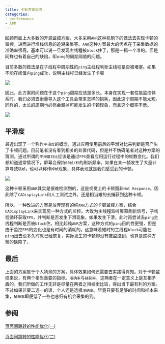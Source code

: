 ```yaml
---
title: 卡顿方案思考
categories:
- performance
- APM
---
```


回顾市面上大多数的开源监控方案，大多采用`ANR`这种机制下的做法去实现卡顿的监控，进而进行堆栈信息的追溯采集等。`ANR`这种方案最大的优点在于采集数据的准确率很高，基本可以说一旦发现主线程被`block`住了，那是一抓一个准的。但是同样也有着自己的缺陷，即`ping`的周期阈值的问题。

目前多数的做法是在子线程中周期性的`ping`主线程判断主线程是否被堵塞。如果不能在阈值内`ping`成功，说明主线程已经发生了卡顿

![](http://upload-images.jianshu.io/upload_images/783864-dd204aa5dadee228.png?imageMogr2/auto-orient/strip%7CimageView2/2/w/1240)

因此，此方案的问题在于这个`ping`周期应该是多长。本身在实现一套性能监控体系时，我们必须去衡量导入这个工具会带来怎样的损耗，因此这个周期不能太短。同样的，太长的周期也必然会漏掉可能发生的卡顿现象，而且这个概率不低。

![](http://upload-images.jianshu.io/upload_images/783864-386fb4956352d307.png?imageMogr2/auto-orient/strip%7CimageView2/2/w/1240)

## 平滑度
最近出现了一个称作`平滑度`的概念，通过应用使用前后的平滑对比来判断是否产生了卡顿问题。目前笔者没有看到相关的处置代码，但是并不妨碍笔者对这种方案的猜测。通过所谓的`平滑度对比`应该是通过`FPS`查看应用运行过程中的帧数变化。我们都知道通常情况下，屏幕会保持`60帧/秒`的刷新频率，如果在某一帧发生了大量计算导致`跳帧`，也可以称作`掉帧`现象，具体表现就是我们感受到的卡顿。

![](http://upload-images.jianshu.io/upload_images/783864-7df9b9c06b07625c.png?imageMogr2/auto-orient/strip%7CimageView2/2/w/1240)

这种卡顿采用`ANR`其实是很难检测到的，这是视觉上的卡顿而非`Not Response`。因此除了`CADisplayLink`和人工测试之外，还是相当难的去捕获到这种卡顿。

所以，一种改进的方案是放弃现有的纯`ANR`方式的卡顿监控方案，结合`CADisplayLink`来实现另一种方式的监控。大致为主线程监听屏幕刷新信号，子线程循环获取`FPS`，并判断是否发生下滑现象。如果发生下滑，此时再尝试去`ping`主线程判断是否被`block`住。相比起纯`ANR`方案，这种方式的`ping`目的性更强，但是由于监控`FPS`的变化也是有时间的消耗的。这意味着短时的主线程`block`可能在`ping`出去没多久时就已经恢复，实际发生的卡顿却没有被监控到，也算是这种方案的缺陷了。

## 最后
上面的方案属于个人猜测的方案，具体效果如何还需要去实践得真知。对于卡顿监控来说，有两个相当重要的指标。`准确率`与`捕获率`，这两者在一定意义上是互相矛盾的，我们所做的工作无非是尽量在两者之间权衡比较，得出当下最有利的方案。不过如果非要二选一的话，个人还是选择`准确率`。毕竟只要有足够的时间和样本采集，`捕获率`即便低了一些也总归有机会采集的到。

## 参阅
[页面间跳转的性能优化(一)](http://www.jianshu.com/p/77847c0027c9)

[页面间跳转的性能优化(二)](http://www.jianshu.com/p/92532c2b1d55)

